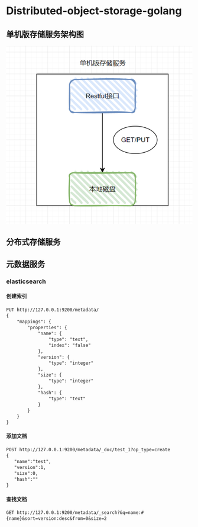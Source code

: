 # Distributed-object-storage-golang
## 单机版存储服务架构图

![image-20220427214141254](https://raw.githubusercontent.com/GitWhitestorm/blog-image/master/img/image-20220427214141254.png)

## 分布式存储服务


## 元数据服务

### elasticsearch
#### 创建索引

``` http
PUT http://127.0.0.1:9200/metadata/
{
    "mappings": {
        "properties": {
            "name": {
                "type": "text",
                "index": "false"
            },
            "version": {
                "type": "integer"
            },
            "size": {
                "type": "integer"
            },
            "hash": {
                "type": "text"
            }
        }
    }
}
```

#### 添加文档

``` http
POST http://127.0.0.1:9200/metadata/_doc/test_1?op_type=create
{
   "name":"test",
   "version":1,
   "size":0,
   "hash":""
}
```

#### 查找文档

``` http
GET http://127.0.0.1:9200/metadata/_search?&q=name:#{name}&sort=version:desc&from=0&size=2
```


